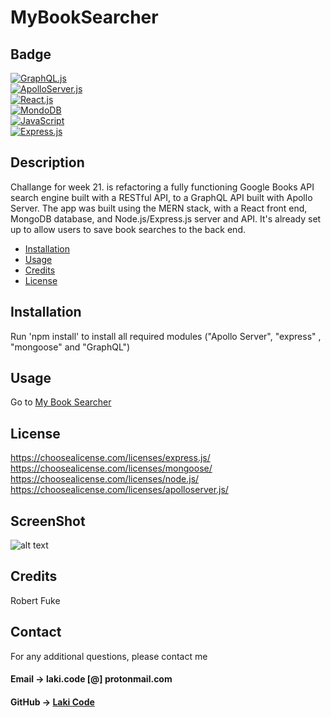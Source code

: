 # MyBookSearcher

## Badge

[![GraphQL.js](https://img.shields.io/badge/graphql-%23404d59.svg?style=for-the-badge&logo=express&logoColor=%2361DAFB)](https://shields.io/)  
[![ApolloServer.js](https://img.shields.io/badge/apolloserver-%23404d59.svg?style=for-the-badge&logo=express&logoColor=%2361DAFB)](https://shields.io/)  
[![React.js](https://img.shields.io/badge/react.js-%23404d59.svg?style=for-the-badge&logo=express&logoColor=%2361DAFB)](https://shields.io/)  
[![MondoDB](https://img.shields.io/badge/MongoDB-%23E34F26.svg?style=for-the-badge&logo=MongoDB&logoColor=white)](https://shields.io/)  
[![JavaScript](https://img.shields.io/badge/Node.js-%231572B6.svg?style=for-the-badge&logo=Node&logoColor=white)](https://shields.io/)  
[![Express.js](https://img.shields.io/badge/express.js-%23404d59.svg?style=for-the-badge&logo=express&logoColor=%2361DAFB)](https://shields.io/)

## Description

Challange for week 21. is refactoring a fully functioning Google Books API search engine built with a RESTful API, to a GraphQL API built with Apollo Server. The app was built using the MERN stack, with a React front end, MongoDB database, and Node.js/Express.js server and API. It's already set up to allow users to save book searches to the back end.

- [Installation](#installation)
- [Usage](#usage)
- [Credits](#credits)
- [License](#license)

## Installation

Run 'npm install' to install all required modules ("Apollo Server", "express" , "mongoose" and "GraphQL")

## Usage

Go to <a href="https://mysearchbook.herokuapp.com/" target="_blank">My Book Searcher</a>

## License

https://choosealicense.com/licenses/express.js/  
 https://choosealicense.com/licenses/mongoose/  
 https://choosealicense.com/licenses/node.js/  
https://choosealicense.com/licenses/apolloserver.js/

## ScreenShot

![alt text](./public/image/saveBook.jpg 'Book Search')

## Credits

Robert Fuke

## Contact

For any additional questions, please contact me

#### Email -> laki.code [@] protonmail.com

#### GitHub -> [Laki Code](https://github.com/LakiCode)
